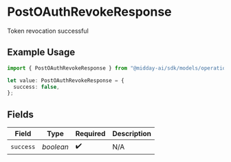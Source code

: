 # PostOAuthRevokeResponse

Token revocation successful

## Example Usage

```typescript
import { PostOAuthRevokeResponse } from "@midday-ai/sdk/models/operations";

let value: PostOAuthRevokeResponse = {
  success: false,
};
```

## Fields

| Field              | Type               | Required           | Description        |
| ------------------ | ------------------ | ------------------ | ------------------ |
| `success`          | *boolean*          | :heavy_check_mark: | N/A                |